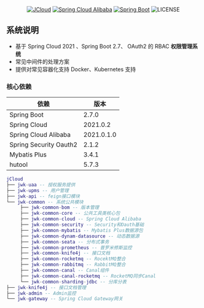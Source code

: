 <div align="center">

[![JCloud](https://img.shields.io/badge/JCloud-0.1.1-success.svg)]()
[![Spring Cloud Alibaba](https://img.shields.io/badge/Spring%20Cloud-2021-blue.svg)](https://github.com/alibaba/spring-cloud-alibaba)
[![Spring Boot](https://img.shields.io/badge/Spring%20Boot-2.7-blue.svg)](https://github.com/spring-projects/spring-boot)
![LICENSE](https://img.shields.io/github/license/63777887/jcloud)

</div>

## 系统说明

- 基于 Spring Cloud 2021 、Spring Boot 2.7、 OAuth2 的 RBAC **权限管理系统**
- 常见中间件的处理方案
- 提供对常见容器化支持 Docker、Kubernetes 支持


### 核心依赖

| 依赖                   | 版本         |
| ---------------------- |------------|
| Spring Boot            | 2.7.0      |
| Spring Cloud           | 2021.0.2   |
| Spring Cloud Alibaba   | 2021.0.1.0 |
| Spring Security Oauth2 | 2.1.2      |
| Mybatis Plus           | 3.4.1      |
| hutool                 | 5.7.3      |


```lua
jCloud
├── jwk-uaa -- 授权服务提供
├── jwk-upms -- 用户管理
├── jwk-api -- feign接口模块
└── jwk-common -- 系统公共模块
     ├── jwk-common-bom -- 版本管理
     ├── jwk-common-core -- 公共工具类核心包
     ├── jwk-common-cloud -- Spring Cloud Alibaba
     ├── jwk-common-security -- Security和Oauth基础
     ├── jwk-common-mybatis -- Mybatis Plus数据源包
     ├── jwk-common-dynam-datasource -- 动态数据源
     ├── jwk-common-seata -- 分布式事务
     ├── jwk-common-prometheus -- 普罗米修斯监控
     ├── jwk-common-knife4j -- 接口文档
     ├── jwk-common-rocketmq -- RocektMQ整合
     ├── jwk-common-rabbitmq -- RabbitMQ整合
     ├── jwk-common-canal -- Canal组件
     ├── jwk-common-canal-rocketmq -- RocketMQ同步Canal
     └── jwk-common-sharding-jdbc -- 分库分表
├── jwk-knife4j -- 接口文档管理
├── jwk-admin -- Admin监控
└── jwk-gateway -- Spring Cloud Gateway网关
```